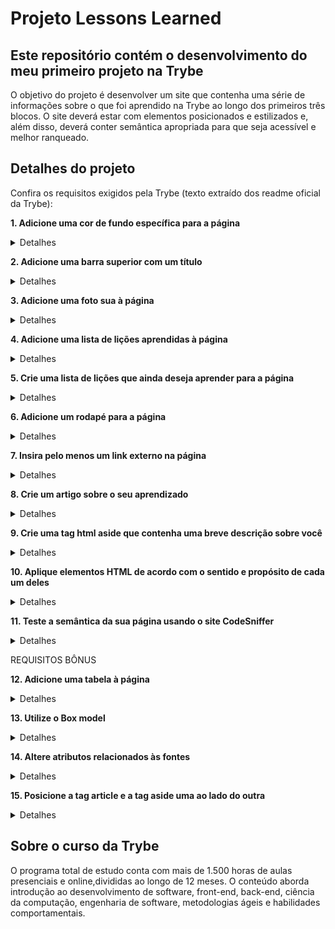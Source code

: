 # Projeto Lessons Learned
## Este repositório contém o desenvolvimento do meu primeiro projeto na Trybe

O objetivo do projeto é desenvolver um site que contenha uma série de informações sobre o que foi aprendido na Trybe ao longo dos primeiros três blocos. O  site deverá estar com elementos posicionados e estilizados e, além disso, deverá conter semântica apropriada para que seja acessível e melhor ranqueado.

## Detalhes do projeto

Confira os requisitos exigidos pela Trybe (texto extraído dos readme oficial da Trybe):

**1. Adicione uma cor de fundo específica para a página**

<details><summary>Detalhes</summary>
<p>

> A página deve possuir uma cor de fundo rgb(253, 251, 251)

</p>
</details>

**2. Adicione uma barra superior com um título**

<details><summary>Detalhes</summary>
<p>

> Essa barra superior deve possuir o id igual a cabecalho e deve ser fixa no topo da página com a propriedade top tendo 0. O título deve estar dentro da barra e ser um elemento h1 com id igual a titulo.

</p>
</details>

**3. Adicione uma foto sua à página**

<details><summary>Detalhes</summary>
<p>

> A foto deve ser inserida utilizando uma tag img com o ID minha_foto.

</p>
</details>

**4. Adicione uma lista de lições aprendidas à página**

<details><summary>Detalhes</summary>
<p>

> A lista deve possuir 10 itens, ser numerada e possuir o ID licoes_aprendidas.

</p>
</details>

**5. Crie uma lista de lições que ainda deseja aprender para a página**

<details><summary>Detalhes</summary>
<p>

> A lista deve possuir 10 itens, não ser numerada e possuir o ID licoes_a_aprender.

</p>
</details>

**6. Adicione um rodapé para a página**

<details><summary>Detalhes</summary>
<p>

> O rodapé deve utilizar a tag footer e possuir o ID rodape.

</p>
</details>

**7. Insira pelo menos um link externo na página**

<details><summary>Detalhes</summary>
<p>

> O link deve redirecionar a pessoa usuária para uma nova aba do navegador.

</p>
</details>

**8. Crie um artigo sobre o seu aprendizado**

<details><summary>Detalhes</summary>
<p>

> O artigo deverá ser uma tag html article e deve possuir mais de 300 caracteres e menos de 600.

</p>
</details>

**9. Crie uma tag html aside que contenha uma breve descrição sobre você**

<details><summary>Detalhes</summary>
<p>

> A tag aside deverá possuir mais de 100 caracteres e menos de 300.

</p>
</details>

**10. Aplique elementos HTML de acordo com o sentido e propósito de cada um deles**

<details><summary>Detalhes</summary>
<p>

> A sua página deve conter os seguintes elementos: article, header, aside e footer.

</p>
</details>

**11. Teste a semântica da sua página usando o site CodeSniffer**

<details><summary>Detalhes</summary>
<p>

> Teste se a semântica da sua página está aprovada pelo site CodeSniffer.

</p>
</details>

REQUISITOS BÔNUS

**12. Adicione uma tabela à página**

<details><summary>Detalhes</summary>
<p>

> A página deve possuir uma tabela.

</p>
</details>

**13. Utilize o Box model**

<details><summary>Detalhes</summary>
<p>

> Altere margin, padding e border dos elementos para ver, na prática, como esses atributos influenciam e melhoram a visualização dos componentes.

</p>
</details>

**14. Altere atributos relacionados às fontes**

<details><summary>Detalhes</summary>
<p>

> Modifique o estilo da sua tipografia alterando o tamanho de letra, a cor, o espaçamento entre as linhas e a font-family.

</p>
</details>

**15. Posicione a tag article e a tag aside uma ao lado do outra**

<details><summary>Detalhes</summary>
<p>

> Adicione ao elemento posicionado no lado esquerdo a classe lado-esquerdo e ao elemento posicionado no lado direito a classe lado-direito.

</p>
</details>

## Sobre o curso da Trybe
O programa total de estudo conta com mais de 1.500 horas de aulas presenciais e online,divididas ao longo de 12 meses. O conteúdo aborda introdução ao desenvolvimento de software, front-end, back-end, ciência da computação, engenharia de software, metodologias ágeis e habilidades comportamentais.
